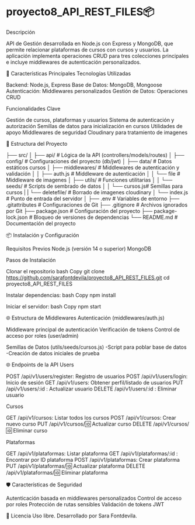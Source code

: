 # proyecto8_API_REST_FILES📦
 
Descripción

API de Gestión desarrollada en Node.js con Express y MongoDB, que permite relacionar plataformas de cursos con cursos y usuarios. 
La aplicación implementa operaciones CRUD para tres colecciones principales e incluye middlewares de autenticación personalizados.

🚀 Características Principales
Tecnologías Utilizadas

Backend: Node.js, Express
Base de Datos: MongoDB, Mongoose
Autenticación: Middlewares personalizados
Gestión de Datos: Operaciones CRUD

Funcionalidades Clave

Gestión de cursos, plataformas y usuarios
Sistema de autenticación y autorización
Semillas de datos para inicialización en cursos
Utilidades de apoyo
Middlewares de seguridad
Cloudinary para tratamiento de imagenes

📂 Estructura del Proyecto

├── src/
│ ├── api/ # Lógica de la API (controllers/models/routes)
│ ├── config/ # Configuraciones del proyecto (db/jwt)
│ ├── data/ # Datos estáticos cursos
│ ├── middlewares/ # Middlewares de autenticación y validación
│ │ ├── auth.js # Middleware de autenticación
│ │ └── file # Middleware de imagenes
│ ├── utils/ # Funciones utilitarias
│ │ └── seeds/ # Scripts de sembrado de datos
│ │ └── cursos.js# Semillas para cursos
| | └── deletefile/ # Borrado de imagenes cloudinary
│ └── index.js # Punto de entrada del servidor
│
├── .env # Variables de entorno
├── .gitattributes # Configuraciones de Git
├── .gitignore # Archivos ignorados por Git
├── package.json # Configuración del proyecto
├── package-lock.json # Bloqueo de versiones de dependencias
└── README.md # Documentación del proyecto

📦 Instalación y Configuración

Requisitos Previos
Node.js (versión 14 o superior)
MongoDB

Pasos de Instalación

Clonar el repositorio
bash Copy git clone https://github.com/sarafontdevila/proyecto8_API_REST_FILES.git
cd proyecto8_API_REST_FILES

Instalar dependencias:
bash Copy npm install

Iniciar el servidor:
bash Copy npm start

🌐 Estructura de Middlewares
Autenticación (middlewares/auth.js)

Middleware principal de autenticación
Verificación de tokens
Control de acceso por roles (user/admin)

Semillas de Datos (utils/seeds/cursos.js)
 -Script para poblar base de datos
 -Creación de datos iniciales de prueba

🌐 Endpoints de la API
Users

POST /api/v1/users/register: Registro de usuarios
POST /api/v1/users/login: Inicio de sesión
GET /api/v1/users: Obtener perfil/listado de usuarios
PUT /api/v1/users/:id : Actualizar usuario
DELETE /api/v1/users/:id : Eliminar usuario

Cursos

GET /api/v1/cursos: Listar todos los cursos
POST /api/v1/cursos: Crear nuevo curso
PUT /api/v1/cursos/:id: Actualizar curso
DELETE /api/v1/cursos/:id: Eliminar curso

Plataformas

GET /api/v1/plataformas: Listar plataforma
GET /api/v1/plataformas/:id : Encontrar por ID plataforma
POST /api/v1/plataformas: Crear plataforma
PUT /api/v1/plataformas/:id: Actualizar plataforma
DELETE /api/v1/plataformas/:id: Eliminar plataforma

🛡 Características de Seguridad

Autenticación basada en middlewares personalizados
Control de acceso por roles
Protección de rutas sensibles
Validación de tokens JWT

📄 Licencia
Uso libre. Desarrollado por Sara Fontdevila.




